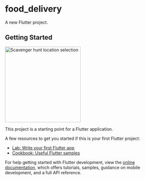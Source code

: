# food_delivery

A new Flutter project.

## Getting Started
<p float="left">
    <img src="./images/WhatsApp Video 2024-07-25 at 11.31.35 AM.gif" alt="Scavenger hunt location selection" width="250">
</p>
This project is a starting point for a Flutter application.

A few resources to get you started if this is your first Flutter project:

- [Lab: Write your first Flutter app](https://docs.flutter.dev/get-started/codelab)
- [Cookbook: Useful Flutter samples](https://docs.flutter.dev/cookbook)

For help getting started with Flutter development, view the
[online documentation](https://docs.flutter.dev/), which offers tutorials,
samples, guidance on mobile development, and a full API reference.
